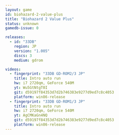 ```yaml
---
layout: game
id: biohazard-2-value-plus
title: "Biohazard 2 Value Plus"
status: unknown
gamedb-issue: 0

releases:
  - id: "33DB"
    region: JP
    version: "1.005"
    discs: 3
    medium: gdrom

videos:
  - fingerprint: "33DB GD-ROM2/3 JP"
    title: Intro auto run
    hw: i7 2720qm, GeForce 540M
    yt: Wu5GtNtgT0I
    git: d59197f84353d7d2b746383e9277d9ed7c8c4053
    platform: win86-release
  - fingerprint: "33DB GD-ROM1/3 JP"
    title: Intro auto run
    hw: i7 2720qm, GeForce 540M
    yt: AgCMKaGn4NQ
    git: d59197f84353d7d2b746383e9277d9ed7c8c4053
    platform: win86-release
---
```

